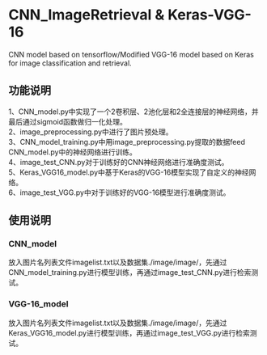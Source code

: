 # CNN_ImageRetrieval & Keras-VGG-16 
CNN model based on tensorflow/Modified VGG-16 model based on Keras for image classification and retrieval.
## 功能说明
1、CNN_model.py中实现了一个2卷积层、2池化层和2全连接层的神经网络，并最后通过sigmoid函数做归一化处理。<br>
2、image_preprocessing.py中进行了图片预处理。<br>
3、CNN_model_training.py中用image_preprocessing.py提取的数据feed CNN_model.py中的神经网络进行训练。<br>
4、image_test_CNN.py对于训练好的CNN神经网络进行准确度测试。<br>
5、Keras_VGG16_model.py中基于Keras的VGG-16模型实现了自定义的神经网络。<br>
6、image_test_VGG.py中对于训练好的VGG-16模型进行准确度测试。<br>
## 使用说明
### CNN_model
放入图片名列表文件imagelist.txt以及数据集./image/image/，先通过CNN_model_training.py进行模型训练，再通过image_test_CNN.py进行检索测试。<br>
### VGG-16_model
放入图片名列表文件imagelist.txt以及数据集./image/image/，先通过Keras_VGG16_model.py进行模型训练，再通过image_test_VGG.py进行检索测试。<br>
